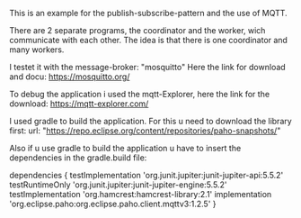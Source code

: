 This is an example for the publish-subscribe-pattern and the use of MQTT.

There are 2 separate programs, the coordinator and the worker, wich
communicate with each other. The idea is that there is one coordinator and
many workers.

I testet it with the message-broker: "mosquitto"
Here the link for download and docu:
https://mosquitto.org/

To debug the application i used the mqtt-Explorer,
here the link for the download:
https://mqtt-explorer.com/

I used gradle to build the application. For this u need to download
the library first:
url: "https://repo.eclipse.org/content/repositories/paho-snapshots/"

Also if u use gradle to build the application u have to insert the dependencies
in the gradle.build file:

dependencies {
    testImplementation 'org.junit.jupiter:junit-jupiter-api:5.5.2'
    testRuntimeOnly 'org.junit.jupiter:junit-jupiter-engine:5.5.2'
    testImplementation 'org.hamcrest:hamcrest-library:2.1'
    implementation 'org.eclipse.paho:org.eclipse.paho.client.mqttv3:1.2.5'
}